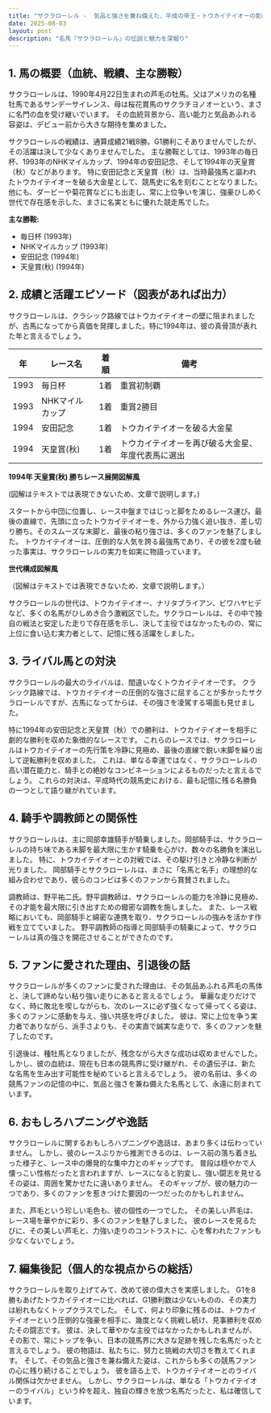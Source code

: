 ```yaml
---
title: "サクラローレル -  気品と強さを兼ね備えた、平成の帝王・トウカイテイオーの影に潜む名馬"
date: 2025-08-03
layout: post
description: "名馬『サクラローレル』の伝説と魅力を深堀り"
---
```


## 1. 馬の概要（血統、戦績、主な勝鞍）

サクラローレルは、1990年4月22日生まれの芦毛の牡馬。父はアメリカの名種牡馬であるサンデーサイレンス、母は桜花賞馬のサクラチヨノオーという、まさに名門の血を受け継いでいます。  その血統背景から、高い能力と気品あふれる容姿は、デビュー前から大きな期待を集めました。

サクラローレルの戦績は、通算成績21戦8勝。G1勝利こそありませんでしたが、その活躍は決して少なくありませんでした。  主な勝鞍としては、1993年の毎日杯、1993年のNHKマイルカップ、1994年の安田記念、そして1994年の天皇賞（秋）などがあります。  特に安田記念と天皇賞（秋）は、当時最強馬と謳われたトウカイテイオーを破る大金星として、競馬史に名を刻むこととなりました。  他にも、ダービーや菊花賞などにも出走し、常に上位争いを演じ、強豪ひしめく世代で存在感を示した、まさに名実ともに優れた競走馬でした。

**主な勝鞍:**

* 毎日杯 (1993年)
* NHKマイルカップ (1993年)
* 安田記念 (1994年)
* 天皇賞(秋) (1994年)


## 2. 成績と活躍エピソード（図表があれば出力）

サクラローレルは、クラシック路線ではトウカイテイオーの壁に阻まれましたが、古馬になってから真価を発揮しました。特に1994年は、彼の真骨頂が表れた年と言えるでしょう。

| 年 | レース名          | 着順 | 備考                                         |
|---|-----------------|-----|---------------------------------------------|
| 1993 | 毎日杯            | 1着 | 重賞初制覇                                     |
| 1993 | NHKマイルカップ    | 1着 | 重賞2勝目                                     |
| 1994 | 安田記念          | 1着 | トウカイテイオーを破る大金星                   |
| 1994 | 天皇賞(秋)      | 1着 | トウカイテイオーを再び破る大金星、年度代表馬に選出 |


**1994年 天皇賞(秋) 勝ちレース展開図解風**

(図解はテキストでは表現できないため、文章で説明します。)

スタートから中団に位置し、レース中盤まではじっと脚をためるレース運び。最後の直線で、先頭に立ったトウカイテイオーを、外から力強く追い抜き、差し切り勝ち。そのスムーズな末脚と、最後の粘り強さは、多くのファンを魅了しました。  トウカイテイオーは、圧倒的な人気を誇る最強馬であり、その彼を2度も破った事実は、サクラローレルの実力を如実に物語っています。

**世代構成図解風**

（図解はテキストでは表現できないため、文章で説明します。）

サクラローレルの世代は、トウカイテイオー、ナリタブライアン、ビワハヤヒデなど、多くの名馬がひしめき合う激戦区でした。サクラローレルは、その中で独自の戦法と安定した走りで存在感を示し、決して主役ではなかったものの、常に上位に食い込む実力者として、記憶に残る活躍をしました。


## 3. ライバル馬との対決

サクラローレルの最大のライバルは、間違いなくトウカイテイオーです。  クラシック路線では、トウカイテイオーの圧倒的な強さに屈することが多かったサクラローレルですが、古馬になってからは、その強さを凌駕する場面も見せました。

特に1994年の安田記念と天皇賞（秋）での勝利は、トウカイテイオーを相手に劇的な勝利を収めた象徴的なレースです。  これらのレースでは、サクラローレルはトウカイテイオーの先行策を冷静に見極め、最後の直線で鋭い末脚を繰り出して逆転勝利を収めました。  これは、単なる幸運ではなく、サクラローレルの高い潜在能力と、騎手との絶妙なコンビネーションによるものだったと言えるでしょう。  これらの対決は、平成時代の競馬史における、最も記憶に残る名勝負の一つとして語り継がれています。


## 4. 騎手や調教師との関係性

サクラローレルは、主に岡部幸雄騎手が騎乗しました。岡部騎手は、サクラローレルの持ち味である末脚を最大限に生かす騎乗を心がけ、数々の名勝負を演出しました。  特に、トウカイテイオーとの対戦では、その駆け引きと冷静な判断が光りました。  岡部騎手とサクラローレルは、まさに「名馬と名手」の理想的な組み合わせであり、彼らのコンビは多くのファンから賞賛されました。

調教師は、野平祐二氏。野平調教師は、サクラローレルの能力を冷静に見極め、その才能を最大限に引き出すための緻密な調教を施しました。  また、レース戦略においても、岡部騎手と綿密な連携を取り、サクラローレルの強みを活かす作戦を立てていました。  野平調教師の指導と岡部騎手の騎乗によって、サクラローレルは真の強さを開花させることができたのです。


## 5. ファンに愛された理由、引退後の話

サクラローレルが多くのファンに愛された理由は、その気品あふれる芦毛の馬体と、決して諦めない粘り強い走りにあると言えるでしょう。  華麗な走りだけでなく、時に敗北を喫しながらも、次のレースに必ず強くなって帰ってくる姿は、多くのファンに感動を与え、強い共感を呼びました。  彼は、常に上位を争う実力者でありながら、派手さよりも、その実直で誠実な走りで、多くのファンを魅了したのです。

引退後は、種牡馬となりましたが、残念ながら大きな成功は収めませんでした。  しかし、彼の血統は、現在も日本の競馬界に受け継がれ、その遺伝子は、新たな名馬を生み出す可能性を秘めていると言えるでしょう。  彼の名前は、多くの競馬ファンの記憶の中に、気品と強さを兼ね備えた名馬として、永遠に刻まれています。


## 6. おもしろハプニングや逸話

サクラローレルに関するおもしろハプニングや逸話は、あまり多くは伝わっていません。  しかし、彼のレースぶりから推測できるのは、レース前の落ち着き払った様子と、レース中の爆発的な集中力とのギャップです。  普段は穏やかで人懐っこい性格だったと言われますが、レースになると豹変し、強い闘志を見せるその姿は、周囲を驚かせたに違いありません。  そのギャップが、彼の魅力の一つであり、多くのファンを惹きつけた要因の一つだったのかもしれません。

また、芦毛という珍しい毛色も、彼の個性の一つでした。  その美しい芦毛は、レース場を華やかに彩り、多くのファンを魅了しました。  彼のレースを見るたびに、その美しい芦毛と、力強い走りのコントラストに、心を奪われたファンも少なくないでしょう。


## 7. 編集後記（個人的な視点からの総括）

サクラローレルを取り上げてみて、改めて彼の偉大さを実感しました。  G1を8勝もあげたトウカイテイオーに比べれば、G1勝利数は少ないものの、その実力は紛れもなくトップクラスでした。  そして、何より印象に残るのは、トウカイテイオーという圧倒的な強豪を相手に、幾度となく挑戦し続け、見事勝利を収めたその闘志です。  彼は、決して華やかな主役ではなかったかもしれませんが、その影で、常にトップを争い、日本の競馬界に大きな足跡を残した名馬だったと言えるでしょう。  彼の物語は、私たちに、努力と挑戦の大切さを教えてくれます。  そして、その気品と強さを兼ね備えた姿は、これからも多くの競馬ファンの心に残り続けることでしょう。  彼を語る上で、トウカイテイオーとのライバル関係は欠かせません。  しかし、サクラローレルは、単なる「トウカイテイオーのライバル」という枠を超え、独自の輝きを放つ名馬だったと、私は確信しています。
